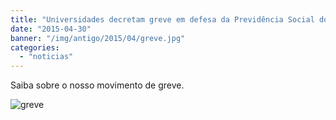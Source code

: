 ```yaml
---
title: "Universidades decretam greve em defesa da Previdência Social do Paraná"
date: "2015-04-30"
banner: "/img/antigo/2015/04/greve.jpg"
categories: 
  - "noticias"
---
```


Saiba sobre o nosso movimento de greve.
<!-- more -->
![greve](/img/antigo/2015/04/greve.jpg)
